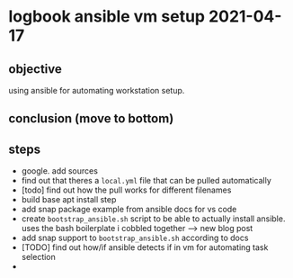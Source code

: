 # logbook ansible vm setup 2021-04-17
## objective
using ansible for automating workstation setup.
## conclusion (move to bottom)

## steps
- google. add sources
- find out that theres a `local.yml` file that can be pulled automatically
- [todo] find out how the pull works for different filenames
- build base apt install step
- add snap package example from ansible docs for vs code
- create `bootstrap_ansible.sh` script to be able to actually install ansible. uses the bash boilerplate i cobbled together --> new blog post
- add snap support to `bootstrap_ansible.sh` according to docs
- [TODO] find out how/if ansible detects if in vm for automating task selection
- 
  